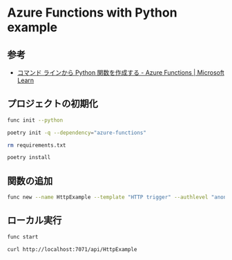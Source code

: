 # Azure Functions with Python example

## 参考

- [コマンド ラインから Python 関数を作成する - Azure Functions | Microsoft Learn](https://learn.microsoft.com/ja-jp/azure/azure-functions/create-first-function-cli-python?tabs=macos%2Cbash%2Cazure-cli%2Cbrowser)

## プロジェクトの初期化

```bash
func init --python
```

```bash
poetry init -q --dependency="azure-functions"
```

```bash
rm requirements.txt
```

```bash
poetry install
```

## 関数の追加

```bash
func new --name HttpExample --template "HTTP trigger" --authlevel "anonymous"
```

## ローカル実行

```bash
func start
```

```bash
curl http://localhost:7071/api/HttpExample
```

